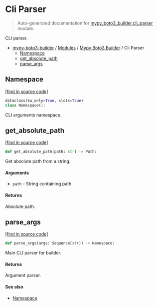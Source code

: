 # Cli Parser

> Auto-generated documentation for [mypy_boto3_builder.cli_parser](https://github.com/youtype/mypy_boto3_builder/blob/main/mypy_boto3_builder/cli_parser.py) module.

CLI parser.

- [mypy-boto3-builder](../README.md#mypy_boto3_builder) / [Modules](../MODULES.md#mypy-boto3-builder-modules) / [Mypy Boto3 Builder](index.md#mypy-boto3-builder) / Cli Parser
    - [Namespace](#namespace)
    - [get_absolute_path](#get_absolute_path)
    - [parse_args](#parse_args)

## Namespace

[[find in source code]](https://github.com/youtype/mypy_boto3_builder/blob/main/mypy_boto3_builder/cli_parser.py#L30)

```python
dataclass(kw_only=True, slots=True)
class Namespace():
```

CLI arguments namespace.

## get_absolute_path

[[find in source code]](https://github.com/youtype/mypy_boto3_builder/blob/main/mypy_boto3_builder/cli_parser.py#L16)

```python
def get_absolute_path(path: str) -> Path:
```

Get absolute path from a string.

#### Arguments

- `path` - String containing path.

#### Returns

Absolute path.

## parse_args

[[find in source code]](https://github.com/youtype/mypy_boto3_builder/blob/main/mypy_boto3_builder/cli_parser.py#L47)

```python
def parse_args(args: Sequence[str]) -> Namespace:
```

Main CLI parser for builder.

#### Returns

Argument parser.

#### See also

- [Namespace](#namespace)
